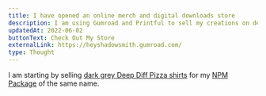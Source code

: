 ```yaml
---
title: I have opened an online merch and digital downloads store
description: I am using Gumroad and Printful to sell my creations on demand.
updatedAt: 2022-06-02
buttonText: Check Out My Store
externalLink: https://heyshadowsmith.gumroad.com/
type: Thought
---
```


I am starting by selling [dark grey Deep Diff Pizza shirts](https://heyshadowsmith.gumroad.com/l/deep-diff-pizza-shirt) for my [NPM Package](https://www.npmjs.com/package/deep-diff-pizza) of the same name.